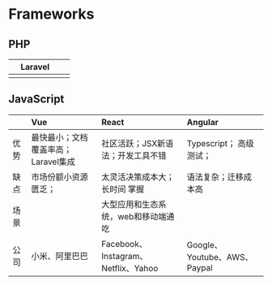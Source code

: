 # Frameworks

## PHP

|  | Laravel |  |  |
| :--- | :--- | :--- | :--- |
|  |  |  |  |

## JavaScript

|  | Vue | React | Angular |
| :--- | :--- | :--- | :--- |
| 优势 | 最快最小；文档覆盖率高；Laravel集成 | 社区活跃；JSX新语法；开发工具不错 | Typescript； 高级测试； |
| 缺点 | 市场份额小资源匮乏； | 太灵活决策成本大；长时间 掌握 | 语法复杂；迁移成本高 |
| 场景 |  | 大型应用和生态系统，web和移动端通吃 |  |
| 公司 | 小米、阿里巴巴 | Facebook、Instagram、Netflix、Yahoo | Google、Youtube、AWS、Paypal |



